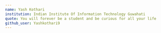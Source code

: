 ```yaml
---
name: Yash Kothari
institution: Indian Institute Of Information Technology Guwahati
quote: You will forever be a student and be curious for all your life
github_user: Yashkothari9
---
```

